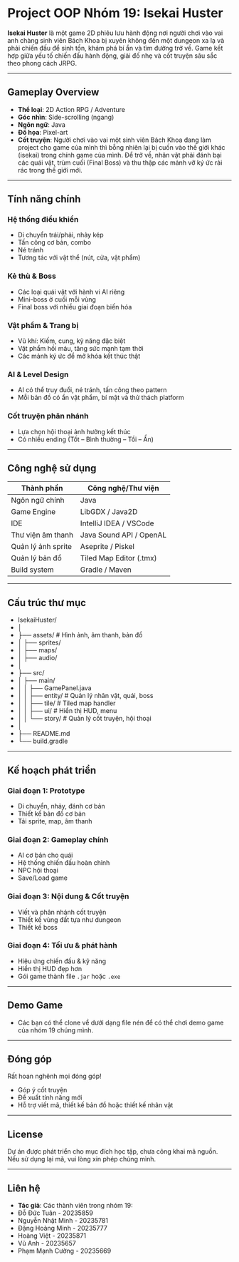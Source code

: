 # Project OOP Nhóm 19: Isekai Huster

**Isekai Huster** là một game 2D phiêu lưu hành động nơi người chơi vào vai anh chàng
sinh viên Bách Khoa bị xuyên không đến một dungeon xa lạ và phải chiến đấu để sinh tồn, 
khám phá bí ẩn và tìm đường trở về. Game kết hợp giữa yếu tố chiến đấu hành động, 
giải đố nhẹ và cốt truyện sâu sắc theo phong cách JRPG.

---

## Gameplay Overview

- **Thể loại**: 2D Action RPG / Adventure
- **Góc nhìn**: Side-scrolling (ngang)
- **Ngôn ngữ**: Java
- **Đồ họa**: Pixel-art
- **Cốt truyện**: 
Người chơi vào vai một sinh viên Bách Khoa đang làm project cho game của mình thì bỗng nhiên 
lại bị cuốn vào thế giới khác (isekai) trong chính game của mình. Để trở về, nhân vật phải 
đánh bại các quái vật, trùm cuối (Final Boss) và thu thập các mảnh vỡ ký ức rải rác trong thế giới mới.

---

## Tính năng chính

### Hệ thống điều khiển
- Di chuyển trái/phải, nhảy kép
- Tấn công cơ bản, combo
- Né tránh
- Tương tác với vật thể (nút, cửa, vật phẩm)

### Kẻ thù & Boss
- Các loại quái vật với hành vi AI riêng
- Mini-boss ở cuối mỗi vùng
- Final boss với nhiều giai đoạn biến hóa

### Vật phẩm & Trang bị
- Vũ khí: Kiếm, cung, kỹ năng đặc biệt
- Vật phẩm hồi máu, tăng sức mạnh tạm thời
- Các mảnh ký ức để mở khóa kết thúc thật

### AI & Level Design
- AI có thể truy đuổi, né tránh, tấn công theo pattern
- Mỗi bản đồ có ẩn vật phẩm, bí mật và thử thách platform

### Cốt truyện phân nhánh
- Lựa chọn hội thoại ảnh hưởng kết thúc
- Có nhiều ending (Tốt – Bình thường – Tồi – Ẩn)

---

## Công nghệ sử dụng

| Thành phần         | Công nghệ/Thư viện         |
|--------------------|-----------------------------|
| Ngôn ngữ chính      | Java                        |
| Game Engine         | LibGDX / Java2D             |
| IDE                 | IntelliJ IDEA / VSCode      |
| Thư viện âm thanh   | Java Sound API / OpenAL     |
| Quản lý ảnh sprite  | Aseprite / Piskel           |
| Quản lý bản đồ      | Tiled Map Editor (.tmx)     |
| Build system        | Gradle / Maven              |

---

## Cấu trúc thư mục

- IsekaiHuster/
- │
- ├── assets/ # Hình ảnh, âm thanh, bản đồ
- │ ├── sprites/
- │ ├── maps/
- │ ├── audio/
- │
- ├── src/
- │ ├── main/
- │ │ ├── GamePanel.java
- │ │ ├── entity/ # Quản lý nhân vật, quái, boss
- │ │ ├── tile/ # Tiled map handler
- │ │ ├── ui/ # Hiển thị HUD, menu
- │ │ └── story/ # Quản lý cốt truyện, hội thoại
- │
- ├── README.md
- └── build.gradle

---

## Kế hoạch phát triển

### Giai đoạn 1: Prototype
- Di chuyển, nhảy, đánh cơ bản
- Thiết kế bản đồ cơ bản
- Tải sprite, map, âm thanh

### Giai đoạn 2: Gameplay chính
- AI cơ bản cho quái
- Hệ thống chiến đấu hoàn chỉnh
- NPC hội thoại
- Save/Load game

### Giai đoạn 3: Nội dung & Cốt truyện
- Viết và phân nhánh cốt truyện
- Thiết kế vùng đất tựa như dungeon
- Thiết kế boss

### Giai đoạn 4: Tối ưu & phát hành
- Hiệu ứng chiến đấu & kỹ năng
- Hiển thị HUD đẹp hơn
- Gói game thành file `.jar` hoặc `.exe`

---

## Demo Game

- Các bạn có thể clone về dưới dạng file nén để có thể chơi demo game của nhóm 19 chúng mình.

---

## Đóng góp

Rất hoan nghênh mọi đóng góp!

- Góp ý cốt truyện
- Đề xuất tính năng mới
- Hỗ trợ viết mã, thiết kế bản đồ hoặc thiết kế nhân vật

---

## License

Dự án được phát triển cho mục đích học tập, chưa công khai mã nguồn. 
Nếu sử dụng lại mã, vui lòng xin phép chúng mình.

---

## Liên hệ

- **Tác giả**:
Các thành viên trong nhóm 19:
- Đỗ Đức Tuân - 20235859
- Nguyễn Nhật Minh - 20235781
- Đặng Hoàng Minh - 20235777
- Hoàng Việt - 20235871
- Vũ Anh - 20235657
- Phạm Mạnh Cường - 20235669


